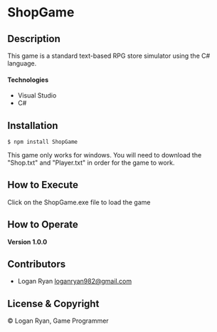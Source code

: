# ShopGame

## Description
This game is a standard text-based RPG store simulator using the C# language.

#### Technologies
- Visual Studio
- C#

## Installation

```
$ npm install ShopGame
```
This game only works for windows.
You will need to download the "Shop.txt" and "Player.txt" in order for the game to work.

## How to Execute
Click on the ShopGame.exe file to load the game

## How to Operate

**Version 1.0.0**

## Contributors

- Logan Ryan <loganryan982@gmail.com>

## License & Copyright

© Logan Ryan, Game Programmer
